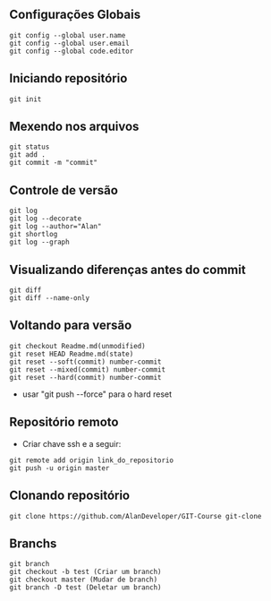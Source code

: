 ## Configurações Globais

```
git config --global user.name
git config --global user.email
git config --global code.editor
```

## Iniciando repositório

```
git init
```

## Mexendo nos arquivos

```
git status
git add .
git commit -m "commit"
```

## Controle de versão

```
git log
git log --decorate
git log --author="Alan"
git shortlog
git log --graph
```

## Visualizando diferenças antes do commit

```
git diff
git diff --name-only
```

## Voltando para versão

```
git checkout Readme.md(unmodified)
git reset HEAD Readme.md(state)
git reset --soft(commit) number-commit
git reset --mixed(commit) number-commit
git reset --hard(commit) number-commit
```

- usar "git push --force" para o hard reset

## Repositório remoto

- Criar chave ssh e a seguir:

```
git remote add origin link_do_repositorio
git push -u origin master
```

## Clonando repositório

```
git clone https://github.com/AlanDeveloper/GIT-Course git-clone
```

## Branchs

```
git branch
git checkout -b test (Criar um branch)
git checkout master (Mudar de branch)
git branch -D test (Deletar um branch)
```